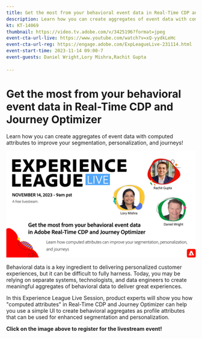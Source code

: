 ```yaml
---
title: Get the most from your behavioral event data in Real-Time CDP and Journey Optimizer
description: Learn how you can create aggregates of event data with computed attributes to improve your segmentation, personalization, and journeys!
kt: KT-14069
thumbnail: https://video.tv.adobe.com/v/3425196?format=jpeg
event-cta-url-live: https://www.youtube.com/watch?v=xQ-yydkLeHc
event-cta-url-reg: https://engage.adobe.com/ExpLeagueLive-231114.html
event-start-time: 2023-11-14 09:00-7
event-guests: Daniel Wright,Lory Mishra,Rachit Gupta

---
```

# Get the most from your behavioral event data in Real-Time CDP and Journey Optimizer

Learn how you can create aggregates of event data with computed attributes to improve your segmentation, personalization, and journeys!

[![ExL LIVE Sept 22 2023](assets/Nov14_2023_exl_live_WebBanner.jpg)](https://engage.adobe.com/ExpLeagueLive-231114.html)

Behavioral data is a key ingredient to delivering personalized customer experiences, but it can be difficult to fully harness. Today, you may be relying on separate systems, technologists, and data engineers to create meaningful aggregates of behavioral data to deliver great experiences.

In this Experience League Live Session, product experts will show you how "computed attributes" in Real-Time CDP and Journey Optimizer can help you use a simple UI to create behavioral aggregates as profile attributes that can be used for enhanced segmentation and personalization.


**Click on the image above to register for the livestream event!**
